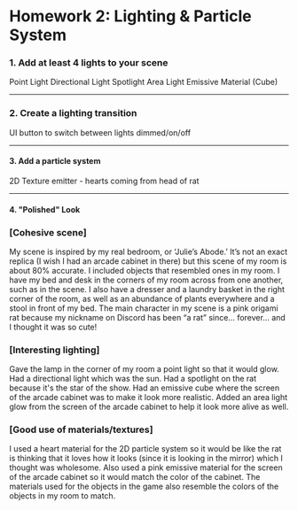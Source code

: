 # Homework 2: Lighting & Particle System
### 1. Add at least 4 lights to your scene
Point Light
Directional Light
Spotlight
Area Light
Emissive Material (Cube)

---

### 2. Create a lighting transition

UI button to switch between lights dimmed/on/off

---

#### 3. Add a particle system

2D Texture emitter - hearts coming from head of rat

---

#### 4. "Polished" Look

### [Cohesive scene]
My scene is inspired by my real bedroom, or ‘Julie’s Abode.’ It’s not an exact replica (I wish I had an arcade cabinet in there)
but this scene of my room is about 80% accurate. I included objects that resembled ones in my room. I have my bed and desk in the
corners of my room across from one another, such as in the scene. I also have a dresser and a laundry basket in the right corner
of the room, as well as an abundance of plants everywhere and a stool in front of my bed. The main character in my scene is
a pink origami rat because my nickname on Discord has been “a rat” since… forever… and I thought it was so cute!

### [Interesting lighting]
Gave the lamp in the corner of my room a point light so that it would glow. Had a directional light which was the sun. Had a spotlight
on the rat because it's the star of the show. Had an emissive cube where the screen of the arcade cabinet was to make it look more
realistic. Added an area light glow from the screen of the arcade cabinet to help it look more alive as well.


### [Good use of materials/textures]
I used a heart material for the 2D particle system so it would be like the rat is thinking that it loves how it looks (since it is
looking in the mirror) which I thought was wholesome. Also used a pink emissive material for the screen of the arcade cabinet so it
would match the color of the cabinet. The materials used for the objects in the game also resemble the colors of the objects in my
room to match.